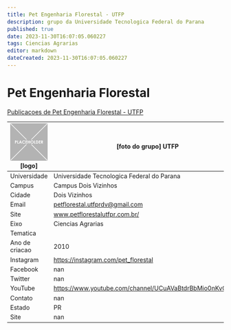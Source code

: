 ```yaml
---
title: Pet Engenharia Florestal - UTFP
description: grupo da Universidade Tecnologica Federal do Parana
published: true
date: 2023-11-30T16:07:05.060227
tags: Ciencias Agrarias
editor: markdown
dateCreated: 2023-11-30T16:07:05.060227
---
```


# Pet Engenharia Florestal

[Publicacoes de Pet Engenharia Florestal - UTFP](/atividade/253PetEngenhariaFlorestalUTFP/feed.md)

| ![placeholder.png](/placeholder.png) [logo] | [foto do grupo] UTFP         |
| ------------------------------------------- | ------------------------------------------------- |
| Universidade                                | Universidade Tecnologica Federal do Parana      |
| Campus                                      | Campus Dois Vizinhos            |
| Cidade                                      | Dois Vizinhos             |
| Email                                       | petflorestal.utfprdv@gmail.com             |
| Site                                        | www.petflorestalutfpr.com.br/              |
| Eixo                                        | Ciencias Agrarias              |
| Tematica                                    |           |
| Ano de criacao                              | 2010        |
| Instagram                                   | https://instagram.com/pet_florestal         |
| Facebook                                    | nan          |
| Twitter                                     | nan           |
| YouTube                                     | https://www.youtube.com/channel/UCuAVaBtdrBbMio0nKvGq5rw           |
| Contato                                     | nan         |
| Estado                                      |  PR            |
| Site                                        | nan |
